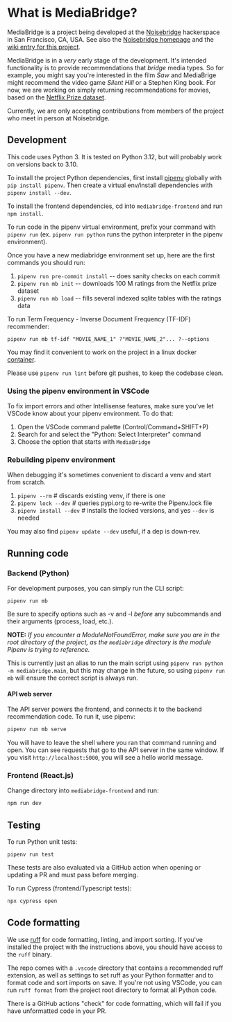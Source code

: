 # What is MediaBridge?

MediaBridge is a project being developed at the [Noisebridge](https://github.com/noisebridge) hackerspace in San Francisco, CA, USA. See also the [Noisebridge homepage](https://www.noisebridge.net/wiki/Noisebridge) and the [wiki entry for this project](https://www.noisebridge.net/wiki/Python_Project_Meetup).

MediaBridge is in a _very_ early stage of the development. It's intended functionality is to provide recommendations that _bridge_ media types. So for example, you might say you're interested in the film _Saw_ and MediaBrige might recommend the video game _Silent Hill_ or a Stephen King book. For now, we are working on simply returning recommendations for movies, based on the [Netflix Prize dataset](https://www.kaggle.com/datasets/netflix-inc/netflix-prize-data).

Currently, we are only accepting contributions from members of the project who meet in person at Noisebridge.

## Development

This code uses Python 3. It is tested on Python 3.12, but will probably work on versions back to 3.10.

To install the project Python dependencies, first install [pipenv](https://docs.pipenv.org/basics/#example-pipenv-upgrade-workflow) globally with `pip install pipenv`. Then create a virtual env/install dependencies with `pipenv install --dev`.

To install the frontend dependencies, cd into `mediabridge-frontend` and run `npm install`.

To run code in the pipenv virtual environment, prefix your command with `pipenv run` (ex. `pipenv run python` runs the python interpreter in the pipenv environment).

Once you have a new mediabridge environment set up, here are the first commands you should run:

1. `pipenv run pre-commit install` -- does sanity checks on each commit
2. `pipenv run mb init` -- downloads 100 M ratings from the Netflix prize dataset
3. `pipenv run mb load` -- fills several indexed sqlite tables with the ratings data

To run Term Frequency - Inverse Document Frequency (TF-IDF) recommender:

`pipenv run mb tf-idf "MOVIE_NAME_1" ?"MOVIE_NAME_2"... ?--options`

You may find it convenient to work on the project in a linux docker [container](doc/container.md).

Please use `pipenv run lint` before git pushes, to keep the codebase clean.

### Using the pipenv environment in VSCode

To fix import errors and other Intellisense features, make sure you've let VSCode know about your pipenv environment. To do that:

1. Open the VSCode command palette (Control/Command+SHIFT+P)
2. Search for and select the "Python: Select Interpreter" command
3. Choose the option that starts with `MediaBridge`

### Rebuilding pipenv environment

When debugging it's sometimes convenient to discard a venv and start from scratch.

1. `pipenv --rm`  # discards existing venv, if there is one
2. `pipenv lock --dev`  # queries pypi.org to re-write the Pipenv.lock file
3. `pipenv install --dev`  # installs the locked versions, and yes `--dev` is needed

You may also find `pipenv update --dev` useful, if a dep is down-rev.

## Running code

### Backend (Python)

For development purposes, you can simply run the CLI script:

```
pipenv run mb
```

Be sure to specify options such as -v and -l *before* any subcommands and their arguments (process, load, etc.).

**NOTE:** *If you encounter a ModuleNotFoundError, make sure you are in the root directory of the project, as the `mediabridge` directory is the module Pipenv is trying to reference.*

This is currently just an alias to run the main script using `pipenv run python -m mediabridge.main`, but this may change in the future, so using `pipenv run mb` will ensure the correct script is always run.

#### API web server

The API server powers the frontend, and connects it to the backend recommendation code. To run it, use pipenv:

```bash
pipenv run mb serve
```

You will have to leave the shell where you ran that command running and open. You can see requests that go to the API server in the same window. If you visit `http://localhost:5000`, you will see a hello world message.


### Frontend (React.js)

Change directory into `mediabridge-frontend` and run:

```bash
npm run dev
```

## Testing

To run Python unit tests:

```
pipenv run test
```

These tests are also evaluated via a GitHub action when opening or updating a PR and must pass before merging.

To run Cypress (frontend/Typescript tests):

```bash
npx cypress open
```

## Code formatting

We use [ruff](https://docs.astral.sh/ruff/) for code formatting, linting, and import sorting. If you've installed the project with the instructions above, you should have access to the `ruff` binary.

The repo comes with a `.vscode` directory that contains a recommended ruff extension, as well as settings to set ruff as your Python formatter and to format code and sort imports on save. If you're not using VSCode, you can run `ruff format` from the project root directory to format all Python code.

There is a GitHub actions "check" for code formatting, which will fail if you have unformatted code in your PR.
